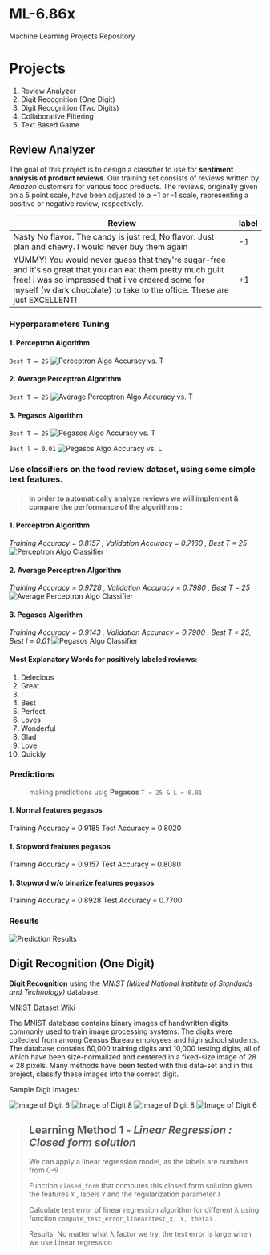 # ML-6.86x
Machine Learning Projects Repository

# Projects
1. Review Analyzer
2. Digit Recognition (One Digit)
3. Digit Recognition (Two Digits)
4. Collaborative Filtering
5. Text Based Game

## Review Analyzer

The goal of this project is to design a classifier to use for **sentiment analysis of product reviews**. Our training set consists of reviews written by *Amazon* customers for various food products. The reviews, originally given on a 5 point scale, have been adjusted to a +1 or -1 scale, representing a positive or negative review, respectively.

Review | 	label
-------- | --------
Nasty No flavor. The candy is just red, No flavor. Just plan and chewy. I would never buy them again | -1
YUMMY! You would never guess that they're sugar-free and it's so great that you can eat them pretty much guilt free! i was so impressed that i've ordered some for myself (w dark chocolate) to take to the office. These are just EXCELLENT! | +1

### Hyperparameters Tuning
#### 1. Perceptron Algorithm
`Best T = 25`
![Perceptron Algo Accuracy vs. T](https://github.com/ashudva/ML-6.86x/blob/master/Review-Analyzer/Plots/AvsT_Percep.png)

#### 2. Average Perceptron Algorithm
`Best T = 25`
![Average Perceptron Algo Accuracy vs. T](https://github.com/ashudva/ML-6.86x/blob/master/Review-Analyzer/Plots/AvsT_AvgPercep.png)

#### 3. Pegasos Algorithm
`Best T = 25`
![Pegasos Algo Accuracy vs. T](https://github.com/ashudva/ML-6.86x/blob/master/Review-Analyzer/Plots/AvsT_Pegasos.png)

`Best l = 0.01`
![Pegasos Algo Accuracy vs. L](https://github.com/ashudva/ML-6.86x/blob/master/Review-Analyzer/Plots/AvsL_Pegasos.png)

### Use classifiers on the food review dataset, using some simple text features.
>#### In order to automatically analyze reviews we will implement & compare the performance of the algorithms :

#### 1. Perceptron Algorithm
*Training Accuracy = 0.8157 , Validation Accuracy = 0.7160 , Best T = 25*
![Perceptron Algo Classifier](https://github.com/ashudva/ML-6.86x/blob/master/Review-Analyzer/Plots/percep.png)

#### 2. Average Perceptron Algorithm
*Training Accuracy = 0.9728 , Validation Accuracy = 0.7980 , Best T = 25*
![Average Perceptron Algo Classifier](https://github.com/ashudva/ML-6.86x/blob/master/Review-Analyzer/Plots/avg%20percep.png)

#### 3. Pegasos Algorithm
*Training Accuracy = 0.9143 , Validation Accuracy = 0.7900 , Best T = 25, Best l = 0.01*
![Pegasos Algo Classifier](https://github.com/ashudva/ML-6.86x/blob/master/Review-Analyzer/Plots/pegasos.png)

#### Most Explanatory Words for positively labeled reviews:
1. Delecious
2. Great
3. !
4. Best
5. Perfect
6. Loves
7. Wonderful
8. Glad
9. Love
10. Quickly

### Predictions
>making predictions usig **Pegasos** `T = 25 & L = 0.01`
#### 1. Normal features pegasos
Training Accuracy = 0.9185
Test Accuracy = 0.8020
#### 1. Stopword features pegasos
Training Accuracy = 0.9157
Test Accuracy = 0.8080
#### 1. Stopword w/o binarize features pegasos
Training Accuracy = 0.8928
Test Accuracy = 0.7700

### Results
![Prediction Results](https://github.com/ashudva/ML-6.86x/blob/master/Review-Analyzer/Plots/Predictions.jpg)

## Digit Recognition (One Digit)

**Digit Recognition** using the *MNIST (Mixed National Institute of Standards and Technology)* database.

[MNIST Dataset Wiki](https://en.wikipedia.org/wiki/MNIST_database)

The MNIST database contains binary images of handwritten digits commonly used to train image processing systems. The digits were collected from among Census Bureau employees and high school students. The database contains 60,000 training digits and 10,000 testing digits, all of which have been size-normalized and centered in a fixed-size image of 28 × 28 pixels. Many methods have been tested with this data-set and in this project, classify these images into the correct digit.

Sample Digit Images:

![Image of Digit 6](https://prod-edxapp.edx-cdn.org/assets/courseware/v1/03f49ce9ab37fa92d84b0c9e70542014/asset-v1:MITx+6.86x+1T2019+type@asset+block/images_6.png) ![Image of Digit 8](https://prod-edxapp.edx-cdn.org/assets/courseware/v1/e7123412da031f62e082afb10bdfa655/asset-v1:MITx+6.86x+1T2019+type@asset+block/images_8.png)  ![Image of Digit 8](https://prod-edxapp.edx-cdn.org/assets/courseware/v1/280748cc6f7447b43db835bf0c1700d8/asset-v1:MITx+6.86x+1T2019+type@asset+block/images_x.png) ![Image of Digit 6](https://prod-edxapp.edx-cdn.org/assets/courseware/v1/b56e40dfe8c00d6c9b54956f21e04f92/asset-v1:MITx+6.86x+1T2019+type@asset+block/images_6-2.png)

> ## Learning Method 1 - *Linear Regression : Closed form solution*
>
>We can apply a linear regression model, as the labels are numbers from 0-9 .
>
>Function `closed_form` that computes this closed form solution given the features  `X` , labels  `Y`  and the regularization parameter  `λ` .
>
>Calculate test error of linear regression algorithm for different  λ using function `compute_test_error_linear(test_x, Y, theta)` .
>
>Results: No matter what  λ  factor we try, the test error is large when we use Linear regression
